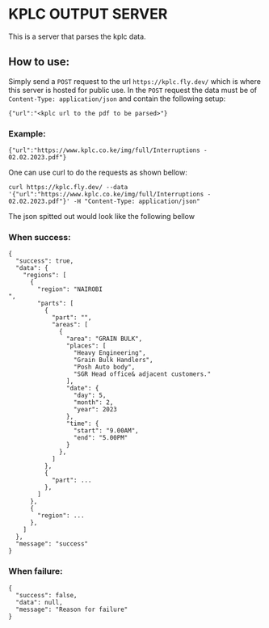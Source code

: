 # KPLC OUTPUT SERVER

This is a server that parses the kplc data.

## How to use:
Simply send a `POST` request to the url `https://kplc.fly.dev/` which is where this server is hosted for public use.
In the `POST` request the data must be of `Content-Type: application/json` and contain the following
setup:
```
{"url":"<kplc url to the pdf to be parsed>"}
```

### Example:
```
{"url":"https://www.kplc.co.ke/img/full/Interruptions - 02.02.2023.pdf"}
```

One can use curl to do the requests as shown bellow:

```
curl https://kplc.fly.dev/ --data '{"url":"https://www.kplc.co.ke/img/full/Interruptions - 02.02.2023.pdf"}' -H "Content-Type: application/json"
```


The json spitted out would look like the following bellow


### When success:
```
{
  "success": true,
  "data": {
    "regions": [
      {
        "region": "NAIROBI                                                                ",
        "parts": [
          {
            "part": "",
            "areas": [
              {
                "area": "GRAIN BULK",
                "places": [
                  "Heavy Engineering",
                  "Grain Bulk Handlers",
                  "Posh Auto body",
                  "SGR Head office& adjacent customers."
                ],
                "date": {
                  "day": 5,
                  "month": 2,
                  "year": 2023
                },
                "time": {
                  "start": "9.00AM",
                  "end": "5.00PM"
                }
              },
            ]
          },
          {
            "part": ...
          },
        ]
      },
      {
        "region": ...
      },
    ]
  },
  "message": "success"
}
```

### When failure:


```
{
  "success": false,
  "data": null,
  "message": "Reason for failure"
}
```

